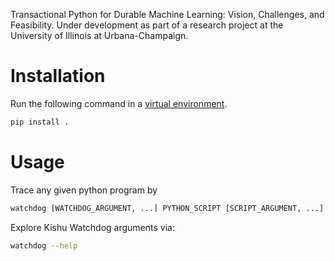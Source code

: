 Transactional Python for Durable Machine Learning: Vision, Challenges, and Feasibility. Under development as part of a research project at the University of Illinois at Urbana-Champaign.


# Installation

Run the following command in a [virtual environment](https://docs.python.org/3/library/venv.html).
```bash
pip install .
```

# Usage

Trace any given python program by
```bash
watchdog [WATCHDOG_ARGUMENT, ...] PYTHON_SCRIPT [SCRIPT_ARGUMENT, ...]
````

Explore Kishu Watchdog arguments via:
```bash
watchdog --help
```
